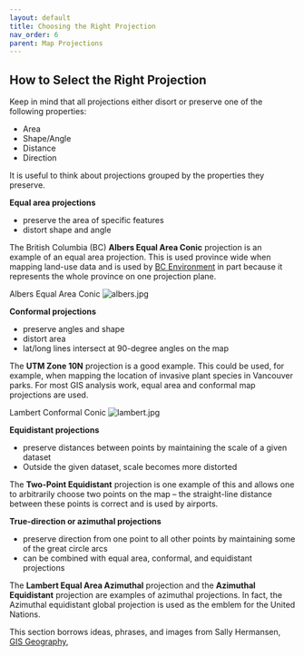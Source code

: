```yaml
---
layout: default
title: Choosing the Right Projection
nav_order: 6
parent: Map Projections
---
```


## How to Select the Right Projection

Keep in mind that all projections either disort or preserve one of the following properties:

-	Area
-	Shape/Angle 
-	Distance
-	Direction

It is useful to think about projections grouped by the properties they preserve.

**Equal area projections**

- preserve the area of specific features
- distort shape and angle

The British Columbia (BC) **Albers Equal Area Conic** projection is an example of an equal area projection. This is used province wide when mapping land-use data and is used by [BC Environment](https://ibis.geog.ubc.ca/~brian/Course.Notes/bceprojection.html) in part because it represents the whole province on one projection plane.

Albers Equal Area Conic
![albers.jpg](https://raw.githubusercontent.com/fiddleHeads/map-projections/master/images/albers.jpg)

**Conformal projections**

- preserve angles and shape
- distort area
- lat/long lines intersect at 90-degree angles on the map

The **UTM Zone 10N** projection is a good example. This could be used, for example, when mapping the location of invasive plant species in Vancouver parks.
For most GIS analysis work, equal area and conformal map projections are used. 

Lambert Conformal Conic
![lambert.jpg](https://raw.githubusercontent.com/fiddleHeads/map-projections/master/images/lambert.jpg)

**Equidistant projections**

- preserve distances between points by maintaining the scale of a given dataset
- Outside the given dataset, scale becomes more distorted

The **Two-Point Equidistant** projection is one example of this and allows one to arbitrarily choose two points on the map – the straight-line distance between these points is correct and is used by airports.

**True-direction or azimuthal projections**

- preserve direction from one point to all other points by maintaining some of the great circle arcs
- can be combined with equal area, conformal, and equidistant projections

The **Lambert Equal Area Azimuthal** projection and the **Azimuthal Equidistant** projection are examples of azimuthal projections. In fact, the Azimuthal equidistant global projection is used as the emblem for the United Nations.


This section borrows ideas, phrases, and images from Sally Hermansen, [GIS Geography](https://gisgeography.com/conic-projection-lambert-albers-polyconic/), 
